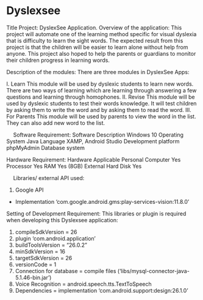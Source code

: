 # Dyslexsee

Title Project: DyslexSee Application.
Overview of the application:
This project will automate one of the learning method specific for visual dyslexia that is difficulty to learn the sight words. The expected result from this project is that the children will be easier to learn alone without help from anyone. This project also hoped to help the parents or guardians to monitor their children progress in learning words.

Description of the modules:
There are three modules in DyslexSee Apps:


I.	Learn
This module will be used by dyslexic students to learn new words. There are two ways of learning which are learning through answering a few questions and learning through homophones.
II.	Revise
This module will be used by dyslexic students to test their words knowledge. It will test children by asking them to write the word and by asking them to read the word.
III.	For Parents
This module will be used by parents to view the word in the list. They can also add new word to the list.

 
Software Requirement:
Software	Description
Windows 10	Operating System
Java	Language
XAMP, Android Studio	Development platform
phpMyAdmin	Database system

Hardware Requirement:
Hardware	Applicable
Personal Computer	Yes
Processor	Yes
RAM 	Yes (8GB)
External Hard Disk	Yes

 
Libraries/ external API used:
1.	Google API
-	Implementation ‘com.google.android.gms:play-services-vision:11.8.0’

Setting of Development Requirement:
This libraries or plugin is required when developing this Dyslexsee application:
1.	compileSdkVersion = 26
2.	plugin ‘com.android.application’
3.	buildToolsVersion = “26.0.2”
4.	minSdkVersion = 16
5.	targetSdkVersion = 26
6.	versionCode = 1
7.	Connection for database = compile files (‘libs/mysql-connector-java-5.1.46-bin.jar’)
8.	Voice Recognition = android.speech.tts.TextToSpeech
9.	Dependencies = implementation ‘com.android.support:design:26.1.0’




